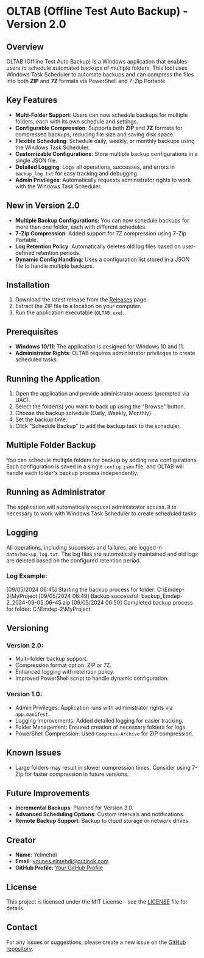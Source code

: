 # OLTAB (Offline Test Auto Backup) - Version 2.0

## Overview
OLTAB (Offline Test Auto Backup) is a Windows application that enables users to schedule automated backups of multiple folders. This tool uses Windows Task Scheduler to automate backups and can compress the files into both **ZIP** and **7Z** formats via PowerShell and 7-Zip Portable.

## Key Features
- **Multi-Folder Support**: Users can now schedule backups for multiple folders, each with its own schedule and settings.
- **Configurable Compression**: Supports both **ZIP** and **7Z** formats for compressed backups, reducing file size and saving disk space.
- **Flexible Scheduling**: Schedule daily, weekly, or monthly backups using the Windows Task Scheduler.
- **Customizable Configurations**: Store multiple backup configurations in a single JSON file.
- **Detailed Logging**: Logs all operations, successes, and errors in `backup_log.txt` for easy tracking and debugging.
- **Admin Privileges**: Automatically requests administrator rights to work with the Windows Task Scheduler.

## New in Version 2.0
- **Multiple Backup Configurations**: You can now schedule backups for more than one folder, each with different schedules.
- **7-Zip Compression**: Added support for 7Z compression using 7-Zip Portable.
- **Log Retention Policy**: Automatically deletes old log files based on user-defined retention periods.
- **Dynamic Config Handling**: Uses a configuration list stored in a JSON file to handle multiple backups.

## Installation
1. Download the latest release from the [Releases](https://github.com/YounesElMehdi/OLTAB/releases) page.
2. Extract the ZIP file to a location on your computer.
3. Run the application executable (`OLTAB.exe`).

## Prerequisites
- **Windows 10/11**: The application is designed for Windows 10 and 11.
- **Administrator Rights**: OLTAB requires administrator privileges to create scheduled tasks.

## Running the Application
1. Open the application and provide administrator access (prompted via UAC).
2. Select the folder(s) you want to back up using the "Browse" button.
3. Choose the backup schedule (Daily, Weekly, Monthly).
4. Set the backup time.
5. Click "Schedule Backup" to add the backup task to the scheduler.

## Multiple Folder Backup
You can schedule multiple folders for backup by adding new configurations. Each configuration is saved in a single `config.json` file, and OLTAB will handle each folder's backup process independently.

## Running as Administrator
The application will automatically request administrator access. It is necessary to work with Windows Task Scheduler to create scheduled tasks.

## Logging
All operations, including successes and failures, are logged in `data/backup_log.txt`. The log files are automatically maintained and old logs are deleted based on the configured retention period.

### Log Example:
[09/05/2024 06:45] Starting the backup process for folder: C:\Emdep-2\MyProject 
[09/05/2024 06:49] Backup successful: backup_Emdep-2_2024-09-05_06-45.zip 
[09/05/2024 06:50] Completed backup process for folder: C:\Emdep-2\MyProject


## Versioning
### Version 2.0:
- Multi-folder backup support.
- Compression format option: ZIP or 7Z.
- Enhanced logging with retention policy.
- Improved PowerShell script to handle dynamic configuration.

### Version 1.0:
- Admin Privileges: Application runs with administrator rights via `app.manifest`.
- Logging Improvements: Added detailed logging for easier tracking.
- Folder Management: Ensured creation of necessary folders for logs.
- PowerShell Compression: Used `Compress-Archive` for ZIP compression.

## Known Issues
- Large folders may result in slower compression times. Consider using 7-Zip for faster compression in future versions.

## Future Improvements
- **Incremental Backups**: Planned for Version 3.0.
- **Advanced Scheduling Options**: Custom intervals and notifications.
- **Remote Backup Support**: Backup to cloud storage or network drives.

## Creator
- **Name**: Yelmehdi
- **Email**: younes.elmehdi@outlook.com
- **GitHub Profile**: [Your GitHub Profile](https://github.com/YounesElMehdi/)

## License
This project is licensed under the MIT License - see the [LICENSE](LICENSE) file for details.

## Contact
For any issues or suggestions, please create a new issue on the [GitHub repository](https://github.com/YounesElMehdi/OLTAB/).
